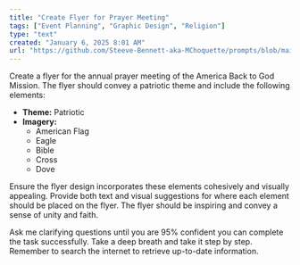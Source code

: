 ```yaml
---
title: "Create Flyer for Prayer Meeting"
tags: ["Event Planning", "Graphic Design", "Religion"]
type: "text"
created: "January 6, 2025 8:01 AM"
url: "https://github.com/Steeve-Bennett-aka-MChoquette/prompts/blob/main/create_flyer_for_prayer_meeting.md"
---
```


Create a flyer for the annual prayer meeting of the America Back to God Mission. The flyer should convey a patriotic theme and include the following elements:

- **Theme:** Patriotic
- **Imagery:**
  - American Flag
  - Eagle
  - Bible
  - Cross
  - Dove

Ensure the flyer design incorporates these elements cohesively and visually appealing. Provide both text and visual suggestions for where each element should be placed on the flyer. The flyer should be inspiring and convey a sense of unity and faith.

Ask me clarifying questions until you are 95% confident you can complete the task successfully. Take a deep breath and take it step by step. Remember to search the internet to retrieve up-to-date information.
